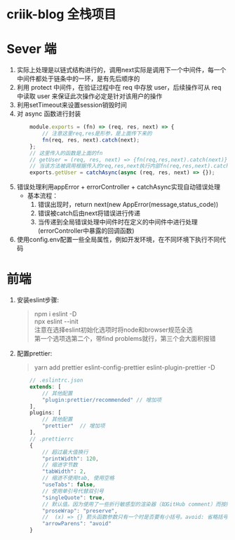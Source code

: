 # criik-blog 全栈项目

# Sever 端
1. 实际上处理是以链式结构进行的，调用next实际是调用下一个中间件，每一个中间件都处于链条中的一环，是有先后顺序的
2. 利用 protect 中间件，在验证过程中在 req 中存放 user，后续操作可从 req 中读取 user 来保证此次操作必定是针对该用户的操作
3. 利用setTimeout来设置session销毁时间
4. 对 async 函数进行封装
    ```js
        module.exports = (fn) => (req, res, next) => {
            // 注意这里req,res是形参，是上面传下来的
            fn(req, res, next).catch(next);
        };
        // 这里传入的函数是上面的fn
        // getUser = (req, res, next) => {fn(req,res,next).catch(next)}
        // 当该方法被调用根据传入的req,res,next执行内部fn(req,res,next).catch(next)
        exports.getUser = catchAsync(async (req, res, next) => {});
    ```
5. 错误处理利用appError + errorController + catchAsync实现自动错误处理
    - 基本流程：
        1. 错误出现时，return next(new AppError(message,status_code))
        2. 错误被catch后由next将错误进行传递
        3. 当传递到全局错误处理中间件时在定义的中间件中进行处理(errorController中暴露的回调函数)
6. 使用config.env配置一些全局属性，例如开发环境，在不同环境下执行不同代码

# 前端
1. 安装eslint步骤:
    > npm i eslint -D <br/>
    > npx eslint --init <br/>
    > 注意在选择eslint初始化选项时将node和browser规范全选 <br/>
    > 第一个选项选第二个，带find problems就行，第三个会大面积报错
2. 配置prettier:
    > yarn add prettier eslint-config-prettier eslint-plugin-prettier -D <br/>
    ```js
        // .eslintrc.json
        extends: [
            // 其他配置
            "plugin:prettier/recommended" // 增加项
        ],
        plugins: [
            // 其他配置
            "prettier"  // 增加项
        ],
        // .prettierrc
        {
            // 超过最大值换行
            "printWidth": 120,
            // 缩进字节数
            "tabWidth": 2,
            // 缩进不使用tab, 使用空格
            "useTabs": false,
            // 使用单引号代替双引号
            "singleQuote": true,
            // 默认值。因为使用了一些折行敏感型的渲染器（如GitHub comment）而按照markdown文本样式进行折行
            "proseWrap": "preserve",
            //  (x) => {} 箭头函数参数只有一个时是否要有小括号。avoid: 省略括号
            "arrowParens": "avoid"
        }
    ```

